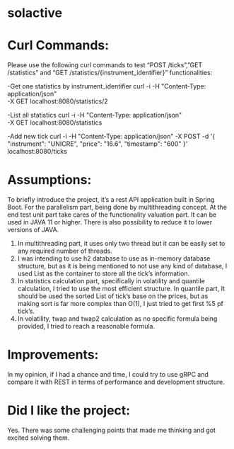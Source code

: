 # solactive
# Curl Commands:
Please use the following curl commands to test “POST /ticks”,”GET /statistics” and “GET /statistics/{instrument_identifier}” functionalities:

-Get one statistics by instrument_identifier
curl -i -H "Content-Type: application/json" \
    -X GET localhost:8080/statistics/2

-List all statistics
curl -i -H "Content-Type: application/json" \
    -X GET localhost:8080/statistics

-Add new tick
curl -i -H "Content-Type: application/json" -X POST -d '{
        "instrument": "UNICRE",
        "price": "16.6",
"timestamp": "600"
    }' localhost:8080/ticks



# Assumptions:

To briefly introduce the project, it’s a rest API application built in Spring Boot. For the parallelism part, being done by multithreading concept. At the end test unit part take cares of the functionality valuation part. It can be used in JAVA 11 or higher. There is also possibility to reduce it to lower versions of JAVA.
 

1.	In multithreading part, it uses only two thread but it can be easily set to any required number of threads.
2.	I was intending to use h2 database to use as in-memory database structure, but as it is being mentioned to not use any kind of database, I used List as the container to store all the tick’s information.
3.	 In statistics calculation part, specifically in volatility and quantile calculation, I tried to use the most efficient structure. In quantile part, It should be used the sorted List of tick’s base on the prices, but as making sort is far more complex than O(1), I just tried to get first %5 pf tick’s. 
4.	In volatility, twap and twap2 calculation as no specific formula being provided, I tried to reach a reasonable formula.


# Improvements:

In my opinion, if I had a chance and time, I could try to use gRPC and compare it with REST in terms of performance and development structure.  


# Did I like the project:
Yes. There was some challenging points that made me thinking and got excited solving them.
